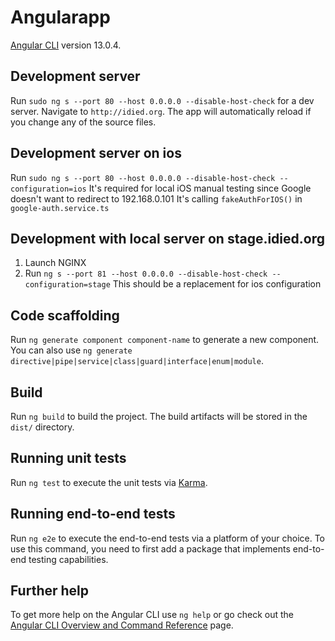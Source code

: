 # Angularapp

[Angular CLI](https://github.com/angular/angular-cli) version 13.0.4.

## Development server

Run `sudo ng s --port 80 --host 0.0.0.0 --disable-host-check` for a dev server. Navigate to `http://idied.org`. The app will automatically reload if you change any of the source files.

## Development server on ios

Run `sudo ng s --port 80 --host 0.0.0.0 --disable-host-check --configuration=ios`
It's required for local iOS manual testing since Google doesn't want to redirect to 192.168.0.101
It's calling `fakeAuthForIOS()` in `google-auth.service.ts`

## Development with local server on stage.idied.org

1. Launch NGINX
2. Run `ng s --port 81 --host 0.0.0.0 --disable-host-check --configuration=stage`
   This should be a replacement for ios configuration

## Code scaffolding

Run `ng generate component component-name` to generate a new component. You can also use `ng generate directive|pipe|service|class|guard|interface|enum|module`.

## Build

Run `ng build` to build the project. The build artifacts will be stored in the `dist/` directory.

## Running unit tests

Run `ng test` to execute the unit tests via [Karma](https://karma-runner.github.io).

## Running end-to-end tests

Run `ng e2e` to execute the end-to-end tests via a platform of your choice. To use this command, you need to first add a package that implements end-to-end testing capabilities.

## Further help

To get more help on the Angular CLI use `ng help` or go check out the [Angular CLI Overview and Command Reference](https://angular.io/cli) page.
